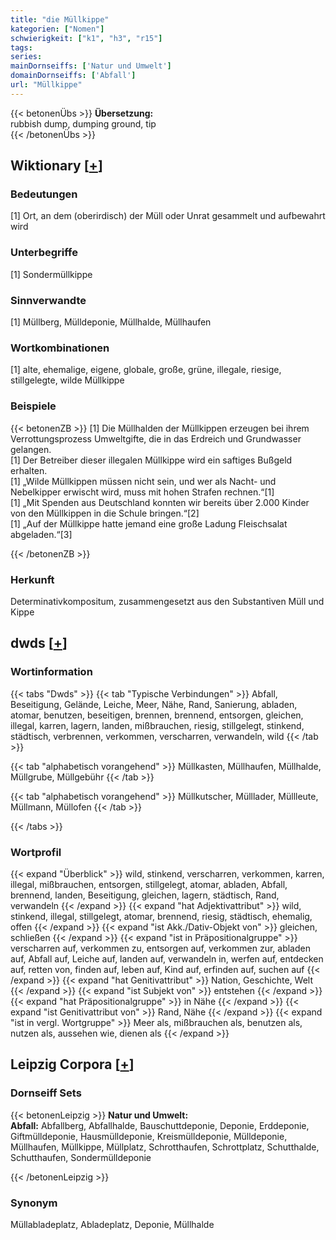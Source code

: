 ```yaml
---
title: "die Müllkippe"
kategorien: ["Nomen"]
schwierigkeit: ["k1", "h3", "r15"]
tags:
series:
mainDornseiffs: ['Natur und Umwelt']
domainDornseiffs: ['Abfall']
url: "Müllkippe"
---
```


{{< betonenÜbs >}}
**Übersetzung:**  
rubbish dump, dumping ground, tip  
{{< /betonenÜbs >}}

## Wiktionary [[+](https://de.wiktionary.org/wiki/Müllkippe)]

### Bedeutungen
[1] Ort, an dem (oberirdisch) der Müll oder Unrat gesammelt und aufbewahrt wird  

### Unterbegriffe
[1] Sondermüllkippe  

### Sinnverwandte
[1] Müllberg, Mülldeponie, Müllhalde, Müllhaufen  

### Wortkombinationen
[1] alte, ehemalige, eigene, globale, große, grüne, illegale, riesige, stillgelegte, wilde Müllkippe  

### Beispiele
{{< betonenZB >}}
[1] Die Müllhalden der Müllkippen erzeugen bei ihrem Verrottungsprozess Umweltgifte, die in das Erdreich und Grundwasser gelangen.  
[1] Der Betreiber dieser illegalen Müllkippe wird ein saftiges Bußgeld erhalten.  
[1] „Wilde Müllkippen müssen nicht sein, und wer als Nacht- und Nebelkipper erwischt wird, muss mit hohen Strafen rechnen.“[1]  
[1] „Mit Spenden aus Deutschland konnten wir bereits über 2.000 Kinder von den Müllkippen in die Schule bringen.“[2]  
[1] „Auf der Müllkippe hatte jemand eine große Ladung Fleischsalat abgeladen.“[3]  

{{< /betonenZB >}}
### Herkunft
Determinativkompositum, zusammengesetzt aus den Substantiven Müll und Kippe  



## dwds [[+](https://www.dwds.de/wb/Müllkippe)]

### Wortinformation
{{< tabs "Dwds" >}}
{{< tab "Typische Verbindungen" >}}
Abfall, Beseitigung, Gelände, Leiche, Meer, Nähe, Rand, Sanierung, abladen, atomar, benutzen, beseitigen, brennen, brennend, entsorgen, gleichen, illegal, karren, lagern, landen, mißbrauchen, riesig, stillgelegt, stinkend, städtisch, verbrennen, verkommen, verscharren, verwandeln, wild
{{< /tab >}}

{{< tab "alphabetisch vorangehend" >}}
Müllkasten, Müllhaufen, Müllhalde, Müllgrube, Müllgebühr
{{< /tab >}}

{{< tab "alphabetisch vorangehend" >}}
Müllkutscher, Mülllader, Müllleute, Müllmann, Müllofen
{{< /tab >}}

{{< /tabs >}}

### Wortprofil
{{< expand "Überblick" >}} wild, stinkend, verscharren, verkommen, karren, illegal, mißbrauchen, entsorgen, stillgelegt, atomar, abladen, Abfall, brennend, landen, Beseitigung, gleichen, lagern, städtisch, Rand, verwandeln {{< /expand >}}
{{< expand "hat Adjektivattribut" >}} wild, stinkend, illegal, stillgelegt, atomar, brennend, riesig, städtisch, ehemalig, offen {{< /expand >}}
{{< expand "ist Akk./Dativ-Objekt von" >}} gleichen, schließen {{< /expand >}}
{{< expand "ist in Präpositionalgruppe" >}} verscharren auf, verkommen zu, entsorgen auf, verkommen zur, abladen auf, Abfall auf, Leiche auf, landen auf, verwandeln in, werfen auf, entdecken auf, retten von, finden auf, leben auf, Kind auf, erfinden auf, suchen auf {{< /expand >}}
{{< expand "hat Genitivattribut" >}} Nation, Geschichte, Welt {{< /expand >}}
{{< expand "ist Subjekt von" >}} entstehen {{< /expand >}}
{{< expand "hat Präpositionalgruppe" >}} in Nähe {{< /expand >}}
{{< expand "ist Genitivattribut von" >}} Rand, Nähe {{< /expand >}}
{{< expand "ist in vergl. Wortgruppe" >}} Meer als, mißbrauchen als, benutzen als, nutzen als, aussehen wie, dienen als {{< /expand >}}

## Leipzig Corpora [[+](https://corpora.uni-leipzig.de/en/res?word=Müllkippe&corpusId=deu_newscrawl-public_2018)]

### Dornseiff Sets
{{< betonenLeipzig >}}
**Natur und Umwelt:**  
**Abfall:** Abfallberg, Abfallhalde, Bauschuttdeponie, Deponie, Erddeponie, Giftmülldeponie, Hausmülldeponie, Kreismülldeponie, Mülldeponie, Müllhaufen, Müllkippe, Müllplatz, Schrotthaufen, Schrottplatz, Schutthalde, Schutthaufen, Sondermülldeponie  

{{< /betonenLeipzig >}}

### Synonym
Müllabladeplatz, Abladeplatz, Deponie, Müllhalde

